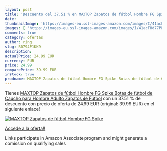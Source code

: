 ```yaml
---
layout: post
title: 'Descuento del 37.51 % en MAXTOP Zapatos de fútbol Hombre FG Spike'
date: 
thumbnailImage: 'https://images-eu.ssl-images-amazon.com/images/I/41acFHd77PL._SL200_.jpg'
images: [ 'https://images-eu.ssl-images-amazon.com/images/I/41acFHd77PL._SL200_.jpg' ]
comments: true
category: ofertas
author: ring
slug: B0794P1KK9
description:
actualPrice: 24.99 EUR
currency: EUR
price: 24.99
comparePrice: 39.99 EUR
inStock: true
prodname: MAXTOP Zapatos de fútbol Hombre FG Spike Botas de fútbol de Caucho para Hombre Adulto Zapatos de Fútbol
---
```


Tienes [MAXTOP Zapatos de fútbol Hombre FG Spike Botas de fútbol de Caucho para Hombre Adulto Zapatos de Fútbol](https://www.amazon.es/dp/B0794P1KK9/?tag=tolees-21) con un 37.51 % de descuento con precio de oferta de 24.99 EUR (original: 39.99 EUR) en el siguiente enlace!

[![MAXTOP Zapatos de fútbol Hombre FG Spike](https://images-eu.ssl-images-amazon.com/images/I/41acFHd77PL._SL200_.jpg)](https://www.amazon.es/dp/B0794P1KK9/?tag=tolees-21)

[Accede a la oferta!!](https://www.amazon.es/dp/B0794P1KK9/?tag=tolees-21)

Links participate in Amazon Associate program and might generate a comission on qualifying sales


